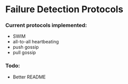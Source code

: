 # Failure Detection Protocols

### Current protocols implemented:
 - SWIM
  - all-to-all heartbeating
  - push gossip
  - pull gossip

### Todo:
  - Better README
